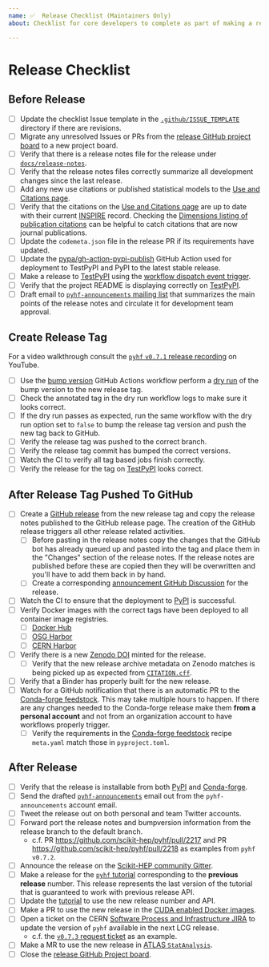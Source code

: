 ```yaml
---
name: ✅  Release Checklist (Maintainers Only)
about: Checklist for core developers to complete as part of making a release

---
```

# Release Checklist

## Before Release

* [ ] Update the checklist Issue template in the [``.github/ISSUE_TEMPLATE``](https://github.com/scikit-hep/pyhf/tree/main/.github/ISSUE_TEMPLATE) directory if there are revisions.
* [ ] Migrate any unresolved Issues or PRs from the [release GitHub project board](https://github.com/scikit-hep/pyhf/projects/) to a new project board.
* [ ] Verify that there is a release notes file for the release under [``docs/release-notes``](https://github.com/scikit-hep/pyhf/tree/main/docs/release-notes).
* [ ] Verify that the release notes files correctly summarize all development changes since the last release.
* [ ] Add any new use citations or published statistical models to the [Use and Citations page][citations_page].
* [ ] Verify that the citations on the [Use and Citations page][citations_page] are up to date with their current [INSPIRE](https://inspirehep.net/) record. Checking the [Dimensions listing of publication citations](https://app.dimensions.ai/discover/publication?or_subset_publication_citations=pub.1135154020) can be helpful to catch citations that are now journal publications.
* [ ] Update the ``codemeta.json`` file in the release PR if its requirements have updated.
* [ ] Update the [pypa/gh-action-pypi-publish](https://github.com/pypa/gh-action-pypi-publish) GitHub Action used for deployment to TestPyPI and PyPI to the latest stable release.
* [ ] Make a release to [TestPyPI][TestPyPI_pyhf] using the [workflow dispatch event trigger](https://github.com/scikit-hep/pyhf/actions/workflows/publish-package.yml).
* [ ] Verify that the project README is displaying correctly on [TestPyPI][TestPyPI_pyhf].
* [ ] Draft email to [``pyhf-announcements`` mailing list](https://groups.google.com/group/pyhf-announcements/) that summarizes the main points of the release notes and circulate it for development team approval.

[TestPyPI_pyhf]: https://test.pypi.org/project/pyhf/
[citations_page]: https://scikit-hep.org/pyhf/citations.html

## Create Release Tag

For a video walkthrough consult the [``pyhf`` ``v0.7.1`` release recording](https://youtu.be/ZV20tr3EpTw) on YouTube.

* [ ] Use the [bump version](https://github.com/scikit-hep/pyhf/actions/workflows/bump-version.yml) GitHub Actions workflow perform a [dry run](https://scikit-hep.org/pyhf/development.html#release-tags) of the bump version to the new release tag.
* [ ] Check the annotated tag in the dry run workflow logs to make sure it looks correct.
* [ ] If the dry run passes as expected, run the same workflow with the dry run option set to ``false`` to bump the release tag version and push the new tag back to GitHub.
* [ ] Verify the release tag was pushed to the correct branch.
* [ ] Verify the release tag commit has bumped the correct versions.
* [ ] Watch the CI to verify all tag based jobs finish correctly.
* [ ] Verify the release for the tag on [TestPyPI][TestPyPI_pyhf] looks correct.

## After Release Tag Pushed To GitHub

* [ ] Create a [GitHub release](https://github.com/scikit-hep/pyhf/releases) from the new release tag and copy the release notes published to the GitHub release page. The creation of the GitHub release triggers all other release related activities.
   - [ ] Before pasting in the release notes copy the changes that the GitHub bot has already queued up and pasted into the tag and place them in the "Changes" section of the release notes. If the release notes are published before these are copied then they will be overwritten and you'll have to add them back in by hand.
   - [ ] Create a corresponding [announcement GitHub Discussion](https://github.com/scikit-hep/pyhf/discussions/categories/announcements) for the release.
* [ ] Watch the CI to ensure that the deployment to [PyPI](https://pypi.org/project/pyhf/) is successful.
* [ ] Verify Docker images with the correct tags have been deployed to all container image registries.
   - [ ] [Docker Hub](https://hub.docker.com/r/pyhf/pyhf/tags)
   - [ ] [OSG Harbor](https://hub.opensciencegrid.org/harbor/projects/866/repositories/pyhf/)
   - [ ] [CERN Harbor](https://registry.cern.ch/harbor/projects/3550/repositories/pyhf/artifacts-tab)
* [ ] Verify there is a new [Zenodo DOI](https://doi.org/10.5281/zenodo.1169739) minted for the release.
   - [ ] Verify that the new release archive metadata on Zenodo matches is being picked up as expected from [`CITATION.cff`](https://github.com/scikit-hep/pyhf/blob/main/CITATION.cff).
* [ ] Verify that a Binder has properly built for the new release.
* [ ] Watch for a GitHub notification that there is an automatic PR to the [Conda-forge feedstock](https://github.com/conda-forge/pyhf-feedstock). This may take multiple hours to happen. If there are any changes needed to the Conda-forge release make them **from a personal account** and not from an organization account to have workflows properly trigger.
   - [ ] Verify the requirements in the [Conda-forge feedstock](https://github.com/conda-forge/pyhf-feedstock) recipe `meta.yaml` match those in `pyproject.toml`.

## After Release

* [ ] Verify that the release is installable from both [PyPI](https://pypi.org/project/pyhf/) and [Conda-forge](https://github.com/conda-forge/pyhf-feedstock).
* [ ] Send the drafted [``pyhf-announcements``](https://groups.google.com/group/pyhf-announcements/) email out from the ``pyhf-announcements`` account email.
* [ ] Tweet the release out on both personal and team Twitter accounts.
* [ ] Forward port the release notes and bumpversion information from the release branch to the default branch.
   - c.f. PR https://github.com/scikit-hep/pyhf/pull/2217 and PR https://github.com/scikit-hep/pyhf/pull/2218 as examples from `pyhf` `v0.7.2`.
* [ ] Announce the release on the [Scikit-HEP community Gitter](https://gitter.im/Scikit-HEP/community).
* [ ] Make a release for the [`pyhf` tutorial](https://github.com/pyhf/pyhf-tutorial/releases) corresponding to the **previous release** number. This release represents the last version of the tutorial that is guaranteed to work with previous release API.
* [ ] Update the [tutorial](https://github.com/pyhf/pyhf-tutorial) to use the new release number and API.
* [ ] Make a PR to use the new release in the [CUDA enabled Docker images](https://github.com/pyhf/cuda-images).
* [ ] Open a ticket on the CERN [Software Process and Infrastructure JIRA](https://sft.its.cern.ch/jira/browse/SPI) to update the version of `pyhf` available in the next LCG release.
   - c.f. the [`v0.7.3` request ticket](https://sft.its.cern.ch/jira/browse/SPI-2408) as an example.
* [ ] Make a MR to use the new release in [ATLAS `StatAnalysis`](https://gitlab.cern.ch/atlas/StatAnalysis).
* [ ] Close the [release GitHub Project board](https://github.com/scikit-hep/pyhf/projects/).
